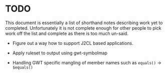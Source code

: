 # TODO

This document is essentially a list of shorthand notes describing work yet to completed.
Unfortunately it is not complete enough for other people to pick work off the list and
complete as there is too much un-said.

* Figure out a way how to support J2CL based applications.

* Apply ruleset to output using gwt-symbolmap

* Handling GWT specific mangling of member names such as `equals()` -> `$equals()`
